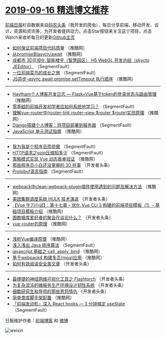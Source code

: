 # [2019-09-16 精选博文推荐](https://toutiao.qdkfweb.cn/date/2019/09/16)

[前端日报](https://qdkfweb.cn/c/news)栏目数据来自[码农头条](https://toutiao.qdkfweb.cn/)（我开发的爬虫），每日分享前端、移动开发、设计、资源和资讯等，为开发者提供动力，点击Star按钮来关注这个项目，点击Watch来收听每日的更新[Github主页](https://github.com/kujian/frontendDaily)
* [如何保证前端项目代码质量](https://toutiao.qdkfweb.cn/125034.html) （推酷网）
* [从promise到asycn/await](https://toutiao.qdkfweb.cn/125019.html) （推酷网）
* [成都市 3D可视化 智能楼宇（智慧园区） H5 WebGL 开发总结（skycto JEEditor）](https://toutiao.qdkfweb.cn/124986.html) （SegmentFault）
* [一位前端菜鸟的成长之旅](https://toutiao.qdkfweb.cn/124985.html) （SegmentFault）
* [JS异步&#8211;async,await,promise,setTimeout 执行顺序](https://toutiao.qdkfweb.cn/125031.html) （推酷网）

***
* [Haytham个人博客开发日志 &#8212; Flask+Vue基于token的登录状态与路由管理](https://toutiao.qdkfweb.cn/125033.html) （推酷网）
* [零基础的前端开发初学者应如何系统地学习？](https://toutiao.qdkfweb.cn/124984.html) （SegmentFault）
* [理解vue-router中(router-link router-view $router $route)实现原理](https://toutiao.qdkfweb.cn/125027.html) （推酷网）
* [Django搭建个人博客：将项目部署到服务器](https://toutiao.qdkfweb.cn/124996.html) （SegmentFault）
* [JavaScript 单元测试指南](https://toutiao.qdkfweb.cn/125028.html) （推酷网）

***
* [我为我是个程序员而骄傲](https://toutiao.qdkfweb.cn/124997.html) （SegmentFault）
* [HTTP请求之gzip压缩知多少](https://toutiao.qdkfweb.cn/124987.html) （SegmentFault）
* [策略模式实现 Vue 动态表单验证](https://toutiao.qdkfweb.cn/125029.html) （推酷网）
* [那些程序员小白还没掌握的 30 件事](https://toutiao.qdkfweb.cn/124998.html) （开发者头条）
* [Protobuf语言指南](https://toutiao.qdkfweb.cn/124988.html) （SegmentFault）

***
* [webpack中clean-webpack-plugin插件使用遇到的问题及解决方法](https://toutiao.qdkfweb.cn/125030.html) （推酷网）
* [美团集群调度系统 HULK 技术演进](https://toutiao.qdkfweb.cn/124999.html) （开发者头条）
* [【Vue 牛刀小试】：第十七章 &#8211; 优化 Vue CLI 3 构建的前端项目模板（1）- 基础项目模板介绍](https://toutiao.qdkfweb.cn/125020.html) （推酷网）
* [图数据库爱好者的聚会在谈论什么？](https://toutiao.qdkfweb.cn/125001.html) （开发者头条）
* [vue-router的原理](https://toutiao.qdkfweb.cn/125022.html) （推酷网）

***
* [浅析Vue编译原理](https://toutiao.qdkfweb.cn/125023.html) （推酷网）
* [浅入浅出 Java 排序算法](https://toutiao.qdkfweb.cn/124982.html) （SegmentFault）
* [javascript 基础之 call, apply, bind](https://toutiao.qdkfweb.cn/125024.html) （推酷网）
* [基于webpack4 构建多页(mpa)应用](https://toutiao.qdkfweb.cn/125035.html) （推酷网）
* [如何有效阅读安全类文章](https://toutiao.qdkfweb.cn/125004.html) （开发者头条）

***
* [最便捷的神经网络可视化工具之 Flashtorch](https://toutiao.qdkfweb.cn/125005.html) （开发者头条）
* [为复杂混沌的微服务生产环境设计韧性系统](https://toutiao.qdkfweb.cn/125006.html) （开发者头条）
* [细数研究生和导师的那些恩怨情仇](https://toutiao.qdkfweb.cn/125007.html) （开发者头条）
* [简单类库脚手架配置](https://toutiao.qdkfweb.cn/125018.html) （推酷网）
* [「前端发动机」深入 React hooks — 3 分钟搞定 useState](https://toutiao.qdkfweb.cn/124989.html) （SegmentFault）

日报维护作者：[前端博客](https://qdkfweb.cn/) 和 [微博](https://qdkfweb.cn/go/weibo)

![weixin](https://user-images.githubusercontent.com/3055447/38468989-651132ac-3b80-11e8-8e6b-15122322a9d7.png)
